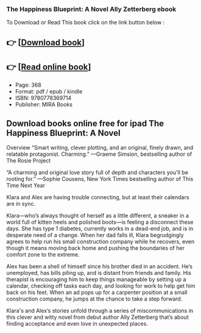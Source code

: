 ### The Happiness Blueprint: A Novel Ally Zetterberg ebook

To Download or Read This book click on the link button below :

## 👉  [**[Download book](http://ebooksharez.info/download.php?group=book&from=github.com&id=705667&lnk=1066 "Download book")**]

## 👉  [**[Read online book](http://ebooksharez.info/download.php?group=book&from=github.com&id=705667&lnk=1066 "Read online book")**]


* Page: 368
* Format: pdf / epub / kindle
* ISBN: 9780778369714
* Publisher: MIRA Books



## Download books online free for ipad The Happiness Blueprint: A Novel


Overview
“Smart writing, clever plotting, and an original, finely drawn, and relatable protagonist. Charming.”
 —Graeme Simsion, bestselling author of The Rosie Project
 
 “A charming and original love story full of depth and characters you&#039;ll be rooting for.”
 —Sophie Cousens, New York Times bestselling author of This Time Next Year
 
 Klara and Alex are having trouble connecting, but at least their calendars are in sync.
 
 Klara—who’s always thought of herself as a little different, a sneaker in a world full of kitten heels and polished boots—is feeling a disconnect these days. She has type 1 diabetes, currently works in a dead-end job, and is in desperate need of a change. When her dad falls ill, Klara begrudgingly agrees to help run his small construction company while he recovers, even though it means moving back home and pushing the boundaries of her comfort zone to the extreme.
 
 Alex has been a shell of himself since his brother died in an accident. He’s unemployed, has bills piling up, and is distant from friends and family. His therapist is encouraging him to keep things manageable by setting up a calendar, checking off tasks each day, and looking for work to help get him back on his feet. When an ad pops up for a carpenter position at a small construction company, he jumps at the chance to take a step forward.
 
 Klara&#039;s and Alex’s stories unfold through a series of miscommunications in this clever and witty novel from debut author Ally Zetterberg that’s about finding acceptance and even love in unexpected places.



